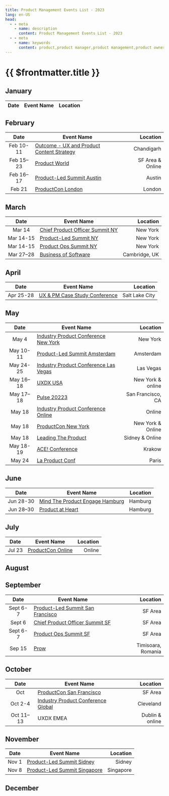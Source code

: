 ```yaml
---
title: Product Management Events List - 2023
lang: en-US
head:
  - - meta
    - name: description
      content: Product Management Events List - 2023
  - - meta
    - name: keywords
      content: product,product manager,product management,product owner,events,product owner
---
```


# {{ $frontmatter.title }}

## January

|  Date  | Event Name         |   Location |
| :----: | ------------------ | ---------: |


## February

|   Date    | Event Name                                                                        |         Location |
| :-------: | --------------------------------------------------------------------------------- | ---------------: |
| Feb 10-11 | [Outcome - UX and Product Content Strategy](https://www.outcomeconf.com/)         |       Chandigarh |
| Feb 15–23 | [Product World](https://productworld.co/)                                         | SF Area & Online |
| Feb 16–17 | [Product-Led Summit Austin](https://world.productledalliance.com/location/austin) |           Austin |
|  Feb 21   | [ProductCon London](https://productschool.com/productcon/london/)                 |           London |

## March

|   Date    | Event Name                                                                                  |      Location |
| :-------: | ------------------------------------------------------------------------------------------- | ------------: |
|  Mar 14   | [Chief Product Officer Summit NY](https://world.productledalliance.com/location/cponewyork) |      New York |
| Mar 14-15 | [Product-Led Summit NY](https://world.productledalliance.com/location/newyork)              |      New York |
| Mar 14-15 | [Product Ops Summit NY](https://world.productledalliance.com/location/popsnewyork)          |      New York |
| Mar 27–28 | [Business of Software](https://businessofsoftware.org/events/europe-23/)                    | Cambridge, UK |

## April

|   Date    | Event Name                                                             |       Location |
| :-------: | ---------------------------------------------------------------------- | -------------: |
| Apr 25-28 | [UX & PM Case Study Conference](https://www.frontutah.com/conference/) | Salt Lake City |

## May

|   Date    | Event Name                                                                                      |          Location |
| :-------: | ----------------------------------------------------------------------------------------------- | ----------------: |
|   May 4   | [Industry Product Conference New York](https://www.industryconference.com/new-york)             |          New York |
| May 10-11 | [Product-Led Summit Amsterdam](https://world.productledalliance.com/location/amsterdam)         |         Amsterdam |
| May 24-25 | [Industry Product Conference Las Vegas](https://world.productledalliance.com/location/lasvegas) |         Las Vegas |
| May 16–18 | [UXDX USA](https://uxdx.com/usa/2023/)                                                          | New York & online |
| May 17–18 | [Pulse 20223](https://gainsightpulse.com/pulse-2023/)                                           | San Francisco, CA |
|  May 18   | [Industry Product Conference Online](https://www.industryconference.com/virtual)                |            Online |
|  May 18   | [ProductCon New York](https://productschool.com/productcon/new-york/)                           | New York & Online |
|  May 18   | [Leading The Product](https://www.leadingtheproduct.com/)                                       |   Sidney & Online |
| May 18-19 | [ACE! Conference](https://aceconf.com/home)                                                     |            Krakow |
|  May 24   | [La Product Conf](https://www.laproductconf.com/paris/lpc-2023)                                 |             Paris |

## June

|   Date    | Event Name                                                                           |         Location |
| :-------: | ------------------------------------------------------------------------------------ |-----------------:|
| Jun 28-30 | [Mind The Product Engage Hamburg](https://www.mindtheproduct.com/mtpengage/hamburg/) |          Hamburg |
| Jun 28–30 | [Product at Heart](https://productatheart.com/)                                      |          Hamburg |

## July

|  Date  | Event Name                                                        | Location |
| :----: | ----------------------------------------------------------------- | -------: |
| Jul 23 | [ProductCon Online](https://productschool.com/productcon/online/) |   Online |

## August

## September

|   Date   | Event Name                                                                                       |           Location |
| :------: | ------------------------------------------------------------------------------------------------ | -----------------: |
| Sept 6-7 | [Product-Led Summit San Francisco](https://world.productledalliance.com/location/sanfrancisco)   |            SF Area |
|  Sept 6  | [Chief Product Officer Summit SF](https://world.productledalliance.com/location/cposanfrancisco) |            SF Area |
| Sept 6-7 | [Product Ops Summit SF](https://world.productledalliance.com/location/popssanfrancisco)          |            SF Area |
|  Sep 15  | [Prow](https://prow.ro/)                                                                         | Timisoara, Romania |

## October

|   Date    | Event Name                                                                      |        Location |
| :-------: | ------------------------------------------------------------------------------- | --------------: |
|    Oct    | [ProductCon San Francisco](https://productschool.com/productcon/san-francisco/) |         SF Area |
|  Oct 2-4  | [Industry Product Conference Global](https://www.industryconference.com/global) |       Cleveland |
| Oct 11–13 | UXDX EMEA                                                                       | Dublin & online |

## November

| Date  | Event Name                                                                              |  Location |
| :---: | --------------------------------------------------------------------------------------- | --------: |
| Nov 1 | [Product-Led Summit Sidney](https://world.productledalliance.com/location/sydney)       |    Sidney |
| Nov 8 | [Product-Led Summit Singapore](https://world.productledalliance.com/location/singapore) | Singapore |

## December

